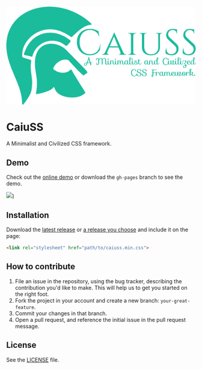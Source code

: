 ![](./logo/caiuss.png)

CaiuSS
======
A Minimalist and Civilized CSS framework.

## Demo
Check out the [online demo](http://ionicabizau.github.io/CaiuSS) or download the `gh-pages` branch to see the demo.

[![](http://i.imgur.com/WK2kkt8.png)](http://ionicabizau.github.io/CaiuSS))

## Installation
Download the [latest release](/dist) or [a release you choose](https://github.com/IonicaBizau/CaiuSS/releases) and include it on the page:

```html
<link rel="stylesheet" href="path/to/caiuss.min.css">
```

## How to contribute
1. File an issue in the repository, using the bug tracker, describing the
   contribution you'd like to make. This will help us to get you started on the
   right foot.
2. Fork the project in your account and create a new branch:
   `your-great-feature`.
3. Commit your changes in that branch.
4. Open a pull request, and reference the initial issue in the pull request
   message.

## License
See the [LICENSE](./LICENSE) file.
